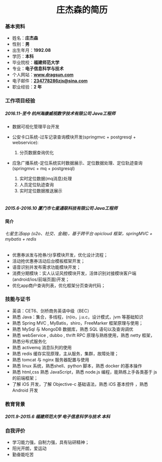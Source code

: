 
# <center> 庄杰森的简历</center >

### 基本资料
* 姓名：**庄杰森**
* 性别：**男**
* 出生年月：**1992.08**
* 学历：**本科**
* 毕业院校：**福建师范大学**
* 专业：**电子信息科学与技术**
* 个人网站：**www.dragsun.com**
* 电子邮件：**234778286zjs@sina.com**
* 职业经验：**2 年**

### 工作项目经验
##### 2016.11-至今  杭州海康威视数字技术有限公司  Java工程师
* 数据可视化管理平台开发
* 公安卡口系统-过车记录查询模块开发(springmvc + postgresql + webservice):

    1. 分页数据查询优化
    
* 应急广播系统-定位系统实时数据展示、定位数据处理、定位轨迹查询 (springmvc + mq + postgresql)
    1. 实时定位数据(mq消息)处理
    2. 人员定位轨迹查询
    3. 实时定位数据推送展示
    
     


##### 2015.6-2016.10  厦门市七星通联科技有限公司  Java工程师

**简介**
###### 七星生活app (o2o、社交、金融)，基于跨平台 apicloud 框架，springMVC + mybatis + redis
* 优惠券派发与抢券/分享模块开发，优化设计流程；
* 活动抢优惠券活动后台模板框架开发；
* 语音识别并发布需求功能模块开发；
* 消费分期模块：实人认证风控模块开发，活体识别对接模块客户端(android/ios/前端页面)开发；
* 优化app商户查询列表，优化框架分页查询代码；

### 技能与证书

*  英语：CET6、剑桥商务英语中级（BEC） 
* 	熟悉 Java：集合，多线程，(n)io，j.u.c，设计模式，jvm 等基础知识
* 	熟悉 Spring MVC , MyBatis，shiro，FreeMarker 框架原理与使用；
* 	熟悉 MySql 与 MongoDB 数据库，熟悉 SQL 语句以及查询调优
* 	熟悉 webService , dubbo , thrift RPC 原理与熟练使用，熟悉 netty 框架，熟悉分布式服务化
* 	熟悉 activemq 消息队列的使用
* 	熟悉 redis 缓存实现原理，主从服务，集群，故障处理；
* 	熟悉 tomcat 与 nginx 服务器配置与使用
*  熟悉 linux 系统，熟悉shell、python 脚本，熟悉 docker 的基本操作
* 	熟悉 html,css 熟悉 JavaScript，熟悉 node.js 编程，能熟练上手各类基于 js 的前端框架；
* 	了解 iOS 开发，了解 Objective-c 基础语法，熟悉 iOS 基本控件 ，熟悉 Android 开发

### 教育背景
##### 2011.9-2015.6         福建师范大学          电子信息科学与技术         本科
### 自我评价
* 学习能力强，自制力强，具有钻研精神；
*	阳光开朗，爱运动
*	勤奋能吃苦



